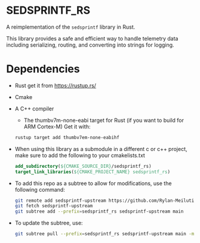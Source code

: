 # SEDSPRINTF_RS

A reimplementation of the `sedsprintf` library in Rust.

This library provides a safe and efficient way to handle telemetry data including serializing, routing, and converting
into strings for logging.

# Dependencies

- Rust
  get it from https://rustup.rs/
- Cmake
- A C++ compiler
    - The thumbv7m-none-eabi target for Rust (if you want to build for ARM Cortex-M)
      Get it with:
  ```bash
  rustup target add thumbv7em-none-eabihf
  ```
  

- When using this library as a submodule in a different c or c++ project, make sure to add the following to your cmakelists.txt
  ```cmake
  add_subdirectory(${CMAKE_SOURCE_DIR}/sedsprintf_rs)
  target_link_libraries(${CMAKE_PROJECT_NAME} sedsprintf_rs)
  ```
  

- To add this repo as a subtree to allow for modifications, use the following command:
  ```bash
  git remote add sedsprintf-upstream https://github.com/Rylan-Meilutis/sedsprintf_rs.git
  git fetch sedsprintf-upstream
  git subtree add --prefix=sedsprintf_rs sedsprintf-upstream main
  
- To update the subtree, use:
  ```bash
  git subtree pull --prefix=sedsprintf_rs sedsprintf-upstream main -m "Merge sedsprintf_rs upstream main"
  ```
